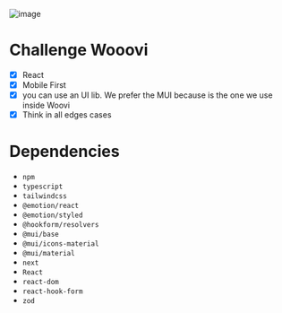 ![image](https://github.com/wendesongomes/woovi/assets/82889172/595227ce-e892-4628-a0a5-2510c67ea997)

# Challenge Wooovi

- [x] React
- [x] Mobile First
- [x] you can use an UI lib. We prefer the MUI because is the one we use inside Woovi
- [x] Think in all edges cases

# Dependencies

-   `npm`
-   `typescript`
-   `tailwindcss`
-   `@emotion/react`
-   `@emotion/styled`
-   `@hookform/resolvers`
-   `@mui/base`
-   `@mui/icons-material`
-   `@mui/material`
-   `next`
-   `React`
-   `react-dom`
-   `react-hook-form`
-   `zod`
